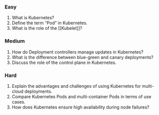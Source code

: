 ### Easy
1. What is Kubernetes?
2. Define the term “Pod” in Kubernetes.
3. What is the role of the [[Kubelet]]?
### Medium
1. How do Deployment controllers manage updates in Kubernetes?
2. What is the difference between blue-green and canary deployments?
3. Discuss the role of the control plane in Kubernetes.
### Hard
1. Explain the advantages and challenges of using Kubernetes for multi-cloud deployments.
2. Compare Kubernetes Pods and multi-container Pods in terms of use cases.
3. How does Kubernetes ensure high availability during node failures?